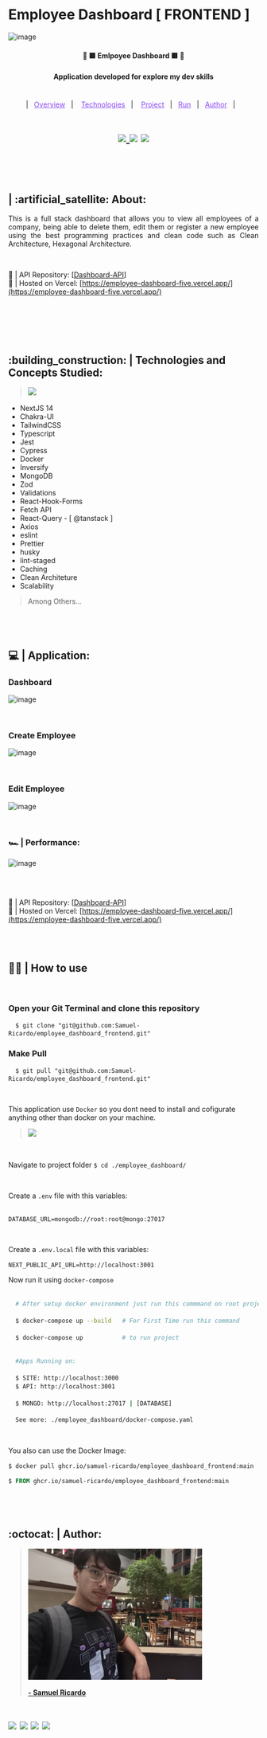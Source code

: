 # Employee Dashboard [ FRONTEND ]

![image](https://github.com/Samuel-Ricardo/employee-dashboard_backend/assets/63983021/a318896c-6645-424d-8ef6-06fac133a79d)

<h4 align="center" >🚀 🟥 Emlpoyee Dashboard 🟥 🚀</h4>

<h4 align="center">
  Application developed for explore my dev skills
</h4>

#

<p align="center">
  |&nbsp;&nbsp;
  <a style="color: #8a4af3;" href="#project">Overview</a>&nbsp;&nbsp;&nbsp;|&nbsp;&nbsp;&nbsp;
  <a style="color: #8a4af3;" href="#techs">Technologies</a>&nbsp;&nbsp;&nbsp;|&nbsp;&nbsp;&nbsp;
  <a style="color: #8a4af3;" href="#app">Project</a>&nbsp;&nbsp;&nbsp;|&nbsp;&nbsp;
  <a style="color: #8a4af3;" href="#run-project">Run</a>&nbsp;&nbsp;&nbsp;|&nbsp;&nbsp;
  <a style="color: #8a4af3;" href="#author">Author</a>&nbsp;&nbsp;&nbsp;|&nbsp;&nbsp;&nbsp;
</p>

#

<h1 align="center">
  
  <a href="https://github.com/Samuel-Ricardo">
    <img src="https://img.shields.io/static/v1?label=&message=Samuel%20Ricardo&color=black&style=for-the-badge&logo=GITHUB"/>
  </a>

  <a herf="https://www.instagram.com/samuel_ricardo.ex/">
    <img src='https://img.shields.io/static/v1?label=&message=Samuel.ex&color=black&style=for-the-badge&logo=instagram'/> 
  </a>

  <a herf='https://www.linkedin.com/in/samuel-ricardo/'>
    <img src='https://img.shields.io/static/v1?label=&message=Samuel%20Ricardo&color=black&style=for-the-badge&logo=LinkedIn'/> 
  </a>

</h1>

<br>

<p id="project"/>

<br>

<h2>  | :artificial_satellite: About:  </h2>

<p align="justify">
  This is a full stack dashboard that allows you to view all employees of a company, being able to delete them, edit them or register a new employee using the best programming practices and clean code such as Clean Architecture, Hexagonal Architecture.
</p>

<br>

🔭 | API Repository: [[Dashboard-API](https://github.com/Samuel-Ricardo/employee-dashboard_backend)] <br>
📡 | Hosted on Vercel: [https://employee-dashboard-five.vercel.app/](https://employee-dashboard-five.vercel.app/)

<br>

#

<br>

<h2 id="techs">
  :building_construction: | Technologies and Concepts Studied:
</h2>

> <a href='https://nextjs.org/'> <img width="128px" src="https://github.com/Samuel-Ricardo/employee_dashboard_frontend/assets/63983021/2b8aa0c2-ecab-4403-a697-3e362a0c3b68" /> </a>

- NextJS 14
- Chakra-UI
- TailwindCSS
- Typescript
- Jest
- Cypress
- Docker
- Inversify
- MongoDB
- Zod
- Validations
- React-Hook-Forms
- Fetch API
- React-Query - [ @tanstack ]
- Axios
- eslint
- Prettier
- husky
- lint-staged
- Caching
- Clean Architeture
- Scalability

> Among Others...

#

<br>

<h2 id="app">
  💻 | Application:
</h2>

### Dashboard

![image](https://github.com/Samuel-Ricardo/employee_dashboard_frontend/assets/63983021/a8f133fb-877f-4e03-845f-9fc98a8910b7)

<br>

### Create Employee

![image](https://github.com/Samuel-Ricardo/employee_dashboard_frontend/assets/63983021/f0404bfb-f5f4-44af-902f-551a14fc3206)

<br>

### Edit Employee

![image](https://github.com/Samuel-Ricardo/employee_dashboard_frontend/assets/63983021/be91411f-36b3-4728-a4c6-2b71c128f144)

<br>

<h3>
  🏎️ | Performance:
</h3>

![image](https://github.com/Samuel-Ricardo/employee_dashboard_frontend/assets/63983021/c8ef9811-8e87-4bb5-9483-89f4b922b394)

<br>

<br>

🔭 | API Repository: [[Dashboard-API](https://github.com/Samuel-Ricardo/employee-dashboard_backend)] <br>
📡 | Hosted on Vercel: [https://employee-dashboard-five.vercel.app/](https://employee-dashboard-five.vercel.app/)

<br>
<br>

<h2 id="run-project"> 
   👨‍💻 | How to use
</h2>

<br>

### Open your Git Terminal and clone this repository

```git
  $ git clone "git@github.com:Samuel-Ricardo/employee_dashboard_frontend.git"
```

### Make Pull

```git
  $ git pull "git@github.com:Samuel-Ricardo/employee_dashboard_frontend.git"
```

<br>

This application use `Docker` so you dont need to install and cofigurate anything other than docker on your machine.

> <a target="_blank" href="https://www.docker.com/"> <img width="48px" src="https://cdn.jsdelivr.net/gh/devicons/devicon/icons/docker/docker-plain-wordmark.svg" /> </a>

<br>

Navigate to project folder `$ cd ./employee_dashboard/` 

<br>

Create a `.env` file with this variables:

```env

DATABASE_URL=mongodb://root:root@mongo:27017

```

<br>

Create a `.env.local` file with this variables:

```env
NEXT_PUBLIC_API_URL=http://localhost:3001
```

Now run it using `docker-compose`

```bash

  # After setup docker environment just run this commmand on root project folder:

  $ docker-compose up --build   # For First Time run this command

  $ docker-compose up           # to run project


```

```bash

  #Apps Running on:

  $ SITE: http://localhost:3000
  $ API: http://localhost:3001

  $ MONGO: http://localhost:27017 | [DATABASE]

  See more: ./employee_dashboard/docker-compose.yaml

```

<br>

You also can use the Docker Image:

```docker
$ docker pull ghcr.io/samuel-ricardo/employee_dashboard_frontend:main
```

```Dockerfile
$ FROM ghcr.io/samuel-ricardo/employee_dashboard_frontend:main

```

#

<br>

<h2 id="author">
  :octocat: | Author:  
</h2>

> <a target="_blank" href="https://www.linkedin.com/in/samuel-ricardo/"> <img width="350px" src="https://github.com/Samuel-Ricardo/bolao-da-copa/blob/main/readme_files/IMG_20220904_220148_188.jpg?raw=true"/> <br> <p> <b> - Samuel Ricardo</b> </p></a>

<h1>
  <a herf='https://github.com/Samuel-Ricardo'>
    <img src='https://img.shields.io/static/v1?label=&message=Samuel%20Ricardo&color=black&style=for-the-badge&logo=GITHUB'> 
  </a>
  
  <a herf='https://www.instagram.com/samuel_ricardo.ex/'>
    <img src='https://img.shields.io/static/v1?label=&message=Samuel.ex&color=black&style=for-the-badge&logo=instagram'> 
  </a>
  
  <a herf='https://twitter.com/SamuelR84144340'>
    <img src='https://img.shields.io/static/v1?label=&message=Samuel%20Ricardo&color=black&style=for-the-badge&logo=twitter'> 
  </a>
  
   <a herf='https://www.linkedin.com/in/samuel-ricardo/'>
    <img src='https://img.shields.io/static/v1?label=&message=Samuel%20Ricardo&color=black&style=for-the-badge&logo=LinkedIn'> 
  </a>
</h1>
